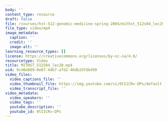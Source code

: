 ```yaml
---
body: ''
content_type: resource
draft: false
file: /courses/hst-512-genomic-medicine-spring-2004/mithst_512s04_lec20_360p_16_9.mp4
file_type: video/mp4
image_metadata:
  caption: ''
  credit: ''
  image-alt: ''
learning_resource_types: []
license: https://creativecommons.org/licenses/by-nc-sa/4.0/
resourcetype: Video
title: MITHST_512S04_lec20.mp4
uid: 9c40e889-0e07-4db7-afd2-46db2d7db499
video_files:
  video_captions_file: ''
  video_thumbnail_file: https://img.youtube.com/vi/0tI1CRv-DPs/default.jpg
  video_transcript_file: ''
video_metadata:
  video_speakers: ''
  video_tags: ''
  youtube_description: ''
  youtube_id: 0tI1CRv-DPs
---
```

